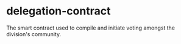 # delegation-contract
The smart contract used to compile and initiate voting amongst the division's community. 
